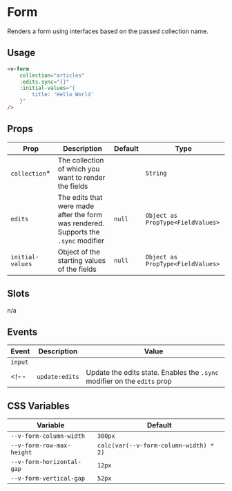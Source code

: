 # Form
Renders a form using interfaces based on the passed collection name.

## Usage
```html
<v-form
	collection="articles"
	:edits.sync="{}"
	:initial-values="{
		title: 'Hello World'
	}"
/>
```

## Props
| Prop             | Description                                                                         | Default | Type                              |
|------------------|-------------------------------------------------------------------------------------|---------|-----------------------------------|
| `collection`*    | The collection of which you want to render the fields                               |         | `String`                          |
| `edits`          | The edits that were made after the form was rendered. Supports the `.sync` modifier | `null`  | `Object as PropType<FieldValues>` |
| `initial-values` | Object of the starting values of the fields                                         | `null`  | `Object as PropType<FieldValues>` |

## Slots
n/a

## Events
| Event   | Description | Value |
|---------|-------------|-------|
| `input` |             |       |
<!-- | `update:edits` | Update the edits state. Enables the `.sync` modifier on the `edits` prop |       | -->

## CSS Variables
| Variable                  | Default                                |
|---------------------------|----------------------------------------|
| `--v-form-column-width`   | `300px`                                |
| `--v-form-row-max-height` | `calc(var(--v-form-column-width) * 2)` |
| `--v-form-horizontal-gap` | `12px`                                 |
| `--v-form-vertical-gap`   | `52px`                                 |
